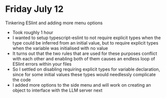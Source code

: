 # Friday July 12

Tinkering ESlint and adding more menu options
- Took roughly 1 hour
- I wanted to setup typescript-eslint to not require explicit types when the type could be inferred from an initial value, but to require explicit types when the variable was initialised with no value
- It turns out that the two rules that are used for these purposes conflict with each other and enabling both of them causes an endless loop of ESlint errors within your files
- So I settled on disabling requiring explicit types for variable declaration, since for some initial values these types would needlessly complicate the code 
- I added more options to the side menu and will work on creating an object to interface with the LLM server next